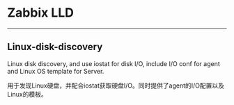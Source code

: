 # Zabbix LLD #
----------
## Linux-disk-discovery ##

Linux disk discovery, and use iostat for disk I/O, include I/O conf for agent and Linux OS template for Server.

用于发现Linux硬盘，并配合iostat获取硬盘I/O。同时提供了agent的I/O配置以及Linux的模板。
